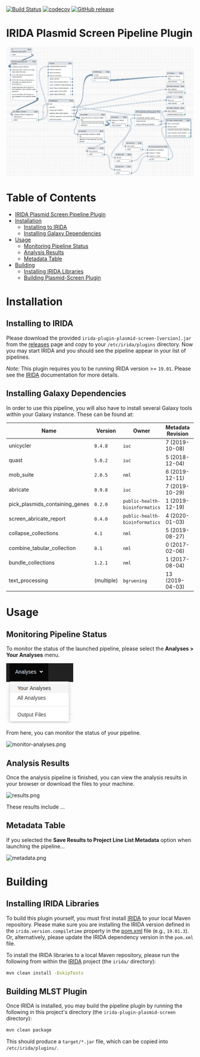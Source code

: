 [![Build Status](https://travis-ci.org/Public-Health-Bioinformatics/irida-plugin-plasmid-screen.svg?branch=master)](https://travis-ci.org/Public-Health-Bioinformatics/irida-plugin-plasmid-screen)
[![codecov](https://codecov.io/gh/Public-Health-Bioinformatics/irida-plugin-plasmid-screen/branch/master/graph/badge.svg)](https://codecov.io/gh/Public-Health-Bioinformatics/irida-plugin-plasmid-screen)
[![GitHub release](https://img.shields.io/github/release/public-health-bioinformatics/irida-plugin-plasmid-screen.svg)](https://github.com/public-health-bioinformatics/irida-plugin-plasmid-screen/releases/latest)

# IRIDA Plasmid Screen Pipeline Plugin

![galaxy-workflow-diagram.png][]

# Table of Contents

   * [IRIDA Plasmid Screen Pipeline Plugin](#irida-plasmid-screen-pipeline-plugin)
   * [Installation](#installation)
      * [Installing to IRIDA](#installing-to-irida)
      * [Installing Galaxy Dependencies](#installing-galaxy-dependencies)
   * [Usage](#usage)
      * [Monitoring Pipeline Status](#monitoring-pipeline-status)
      * [Analysis Results](#analysis-results)
      * [Metadata Table](#metadata-table)
   * [Building](#building)
      * [Installing IRIDA Libraries](#installing-irida-libraries)
      * [Building Plasmid-Screen Plugin](#building-plasmid-screen-plugin)

# Installation

## Installing to IRIDA

Please download the provided `irida-plugin-plasmid-screen-[version].jar` from the [releases][] page and copy to your `/etc/irida/plugins` directory.  Now you may start IRIDA and you should see the pipeline appear in your list of pipelines.

*Note:* This plugin requires you to be running IRIDA version >= `19.01`. Please see the [IRIDA][] documentation for more details.

## Installing Galaxy Dependencies

In order to use this pipeline, you will also have to install several Galaxy tools within your Galaxy instance. These can be found at:

| Name                               | Version         | Owner                          | Metadata Revision | Galaxy Toolshed Link                                                                                                                                                    |
|------------------------------------|-----------------|--------------------------------|-------------------|-------------------------------------------------------------------------------------------------------------------------------------------------------------------------|
| unicycler                          | `0.4.8`         | `iuc`                          | 7 (2019-10-08)    | [unicycler-7:88c240872a65](https://toolshed.g2.bx.psu.edu/view/iuc/unicycler/88c240872a65)                                                                              |
| quast                              | `5.0.2`         | `iuc`                          | 5 (2018-12-04)    | [quast-5:81df4950d65b](https://toolshed.g2.bx.psu.edu/view/iuc/quast/81df4950d65b)                                                                                      |
| mob_suite                          | `2.0.5`         | `nml`                          | 6 (2019-12-11)    | [mob_suite-6:9424de64bfa8](https://toolshed.g2.bx.psu.edu/view/nml/mob_suite/9424de64bfa8)                                                                              |
| abricate                           | `0.9.8`         | `iuc`                          | 7 (2019-10-29)    | [abricate-7:4efdca267d51](https://toolshed.g2.bx.psu.edu/view/iuc/abricate/4efdca267d51)                                                                                |
| pick_plasmids_containing_genes     | `0.2.0`         | `public-health-bioinformatics` | 1 (2019-12-19)    | [pick_plasmids_containing_genes-1:c9129ecc609d](https://toolshed.g2.bx.psu.edu/view/public-health-bioinformatics/pick_plasmids_containing_genes/c9129ecc609d)           |
| screen_abricate_report             | `0.4.0`         | `public-health-bioinformatics` | 4 (2020-01-03)    | [screen_abricate_report-4:22247b1a59d5](https://toolshed.g2.bx.psu.edu/view/public-health-bioinformatics/screen_abricate_report/22247b1a59d5)                           |
| collapse_collections               | `4.1`           | `nml`                          | 5 (2019-08-27)    | [collapse_collections-5:33151a38533a](https://toolshed.g2.bx.psu.edu/view/nml/collapse_collections/33151a38533a)                                                        |
| combine_tabular_collection         | `0.1`           | `nml`                          | 0 (2017-02-06)    | [combine_tabular_collection-0:b815081988b5](https://toolshed.g2.bx.psu.edu/view/nml/combine_tabular_collection/b815081988b5)                                                        |
| bundle_collections                 | `1.2.1`         | `nml`                          | 1 (2017-08-04)    | [bundle_collections-1:cd6da887a5f4](https://toolshed.g2.bx.psu.edu/view/nml/bundle_collections/cd6da887a5f4)                                                            |
| text_processing                    | (multiple)      | `bgruening`                    | 13 (2019-04-03)   | [text_processing-13:0a8c6b61f0f4](https://toolshed.g2.bx.psu.edu/view/bgruening/text_processing/0a8c6b61f0f4)                                                           |


# Usage

## Monitoring Pipeline Status

To monitor the status of the launched pipeline, please select the **Analyses > Your Analyses** menu.

![your-analyses.png][]

From here, you can monitor the status of your pipeline.

![monitor-analyses.png][]

## Analysis Results

Once the analysis pipeline is finished, you can view the analysis results in your browser or download the files to your machine.

![results.png][]

These results include ...

## Metadata Table

If you selected the **Save Results to Project Line List Metadata** option when launching the pipeline...

![metadata.png][]

# Building

## Installing IRIDA Libraries

To build this plugin yourself, you must first install [IRIDA][] to your local Maven repository. Please make sure you are installing the IRIDA version defined in the `irida.version.compiletime` property in the [pom.xml][] file (e.g., `19.01.3`). Or, alternatively, please update the IRIDA dependency version in the `pom.xml` file.

To install the IRIDA libraries to a local Maven repository, please run the following from within the [IRIDA][] project (the `irida/` directory):

```bash
mvn clean install -DskipTests
```

## Building MLST Plugin

Once IRIDA is installed, you may build the pipeline plugin by running the following in this project's directory (the `irida-plugin-plasmid-screen` directory):

```bash
mvn clean package
```

This should produce a `target/*.jar` file, which can be copied into `/etc/irida/plugins/`.


[maven]: https://maven.apache.org/
[IRIDA]: http://irida.ca/
[Galaxy]: https://galaxyproject.org/
[Java]: https://www.java.com/
[irida-pipeline]: https://irida.corefacility.ca/documentation/developer/tools/pipelines/
[irida-pipeline-galaxy]: https://irida.corefacility.ca/documentation/developer/tools/pipelines/#galaxy-workflow-development
[irida-wf-ga2xml]: https://github.com/phac-nml/irida-wf-ga2xml
[pom.xml]: pom.xml
[workflows-dir]: src/main/resources/workflows
[workflow-structure]: src/main/resources/workflows/0.1.0/irida_workflow_structure.ga
[irida-plugin-java]: https://github.com/phac-nml/irida/tree/development/src/main/java/ca/corefacility/bioinformatics/irida/plugins/IridaPlugin.java
[irida-setup]: https://irida.corefacility.ca/documentation/administrator/index.html
[properties]: https://en.wikipedia.org/wiki/.properties
[messages]: src/main/resources/workflows/0.1.0/messages_en.properties
[your-analyses.png]: doc/images/your-analyses.png
[monitor-analyses.png]: doc/images/monitor-analyses.png
[results.png]: doc/images/results.png
[pipeline.png]: doc/images/pipeline.png
[metadata.png]: doc/images/metadata.png
[galaxy-workflow-diagram.png]: doc/images/galaxy-workflow-diagram.png
[releases]: https://github.com/public-health-bioinformatics/irida-plugin-plasmid-screen/releases
